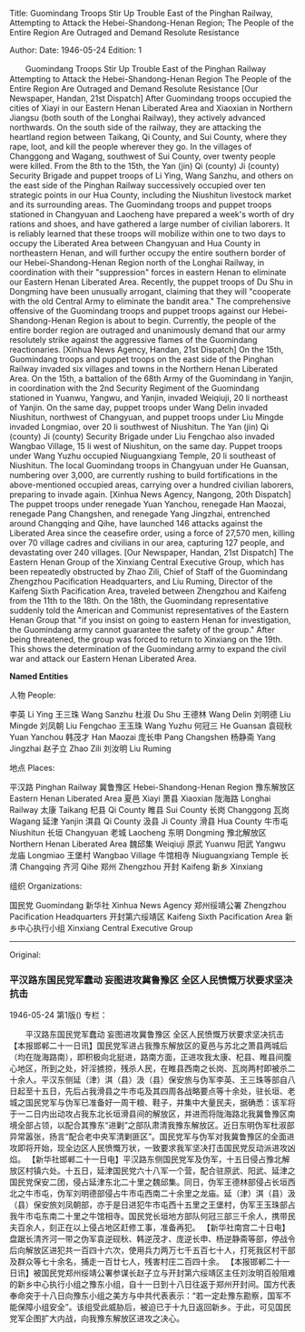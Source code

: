 Title: Guomindang Troops Stir Up Trouble East of the Pinghan Railway, Attempting to Attack the Hebei-Shandong-Henan Region; The People of the Entire Region Are Outraged and Demand Resolute Resistance

Author:
Date: 1946-05-24
Edition: 1

　　Guomindang Troops Stir Up Trouble East of the Pinghan Railway
    Attempting to Attack the Hebei-Shandong-Henan Region
    The People of the Entire Region Are Outraged and Demand Resolute Resistance
    [Our Newspaper, Handan, 21st Dispatch] After Guomindang troops occupied the cities of Xiayi in our Eastern Henan Liberated Area and Xiaoxian in Northern Jiangsu (both south of the Longhai Railway), they actively advanced northwards. On the south side of the railway, they are attacking the heartland region between Taikang, Qi County, and Sui County, where they rape, loot, and kill the people wherever they go. In the villages of Changgong and Wagang, southwest of Sui County, over twenty people were killed. From the 8th to the 15th, the Yan (jin) Qi (county) Ji (county) Security Brigade and puppet troops of Li Ying, Wang Sanzhu, and others on the east side of the Pinghan Railway successively occupied over ten strategic points in our Hua County, including the Niushitun livestock market and its surrounding areas. The Guomindang troops and puppet troops stationed in Changyuan and Laocheng have prepared a week's worth of dry rations and shoes, and have gathered a large number of civilian laborers. It is reliably learned that these troops will mobilize within one to two days to occupy the Liberated Area between Changyuan and Hua County in northeastern Henan, and will further occupy the entire southern border of our Hebei-Shandong-Henan Region north of the Longhai Railway, in coordination with their "suppression" forces in eastern Henan to eliminate our Eastern Henan Liberated Area. Recently, the puppet troops of Du Shu in Dongming have been unusually arrogant, claiming that they will "cooperate with the old Central Army to eliminate the bandit area." The comprehensive offensive of the Guomindang troops and puppet troops against our Hebei-Shandong-Henan Region is about to begin. Currently, the people of the entire border region are outraged and unanimously demand that our army resolutely strike against the aggressive flames of the Guomindang reactionaries.
    [Xinhua News Agency, Handan, 21st Dispatch] On the 15th, Guomindang troops and puppet troops on the east side of the Pinghan Railway invaded six villages and towns in the Northern Henan Liberated Area. On the 15th, a battalion of the 68th Army of the Guomindang in Yanjin, in coordination with the 2nd Security Regiment of the Guomindang stationed in Yuanwu, Yangwu, and Yanjin, invaded Weiqiuji, 20 li northeast of Yanjin. On the same day, puppet troops under Wang Delin invaded Niushitun, northwest of Changyuan, and puppet troops under Liu Mingde invaded Longmiao, over 20 li southwest of Niushitun. The Yan (jin) Qi (county) Ji (county) Security Brigade under Liu Fengchao also invaded Wangbao Village, 15 li west of Niushitun, on the same day. Puppet troops under Wang Yuzhu occupied Niuguangxiang Temple, 20 li southeast of Niushitun. The local Guomindang troops in Changyuan under He Guansan, numbering over 3,000, are currently rushing to build fortifications in the above-mentioned occupied areas, carrying over a hundred civilian laborers, preparing to invade again.
    [Xinhua News Agency, Nangong, 20th Dispatch] The puppet troops under renegade Yuan Yanchou, renegade Han Maozai, renegade Pang Changshen, and renegade Yang Jingzhai, entrenched around Changqing and Qihe, have launched 146 attacks against the Liberated Area since the ceasefire order, using a force of 27,570 men, killing over 70 village cadres and civilians in our area, capturing 127 people, and devastating over 240 villages.
    [Our Newspaper, Handan, 21st Dispatch] The Eastern Henan Group of the Xinxiang Central Executive Group, which has been repeatedly obstructed by Zhao Zili, Chief of Staff of the Guomindang Zhengzhou Pacification Headquarters, and Liu Ruming, Director of the Kaifeng Sixth Pacification Area, traveled between Zhengzhou and Kaifeng from the 11th to the 18th. On the 18th, the Guomindang representative suddenly told the American and Communist representatives of the Eastern Henan Group that "if you insist on going to eastern Henan for investigation, the Guomindang army cannot guarantee the safety of the group." After being threatened, the group was forced to return to Xinxiang on the 19th. This shows the determination of the Guomindang army to expand the civil war and attack our Eastern Henan Liberated Area.

**Named Entities**

人物 People:

李英    Li Ying
王三珠  Wang Sanzhu
杜淑    Du Shu
王德林  Wang Delin
刘明德  Liu Mingde
刘凤朝  Liu Fengchao
王玉珠  Wang Yuzhu
何冠三  He Guansan
袁砚秋  Yuan Yanchou
韩茂才  Han Maozai
庞长申  Pang Changshen
杨静斋  Yang Jingzhai
赵子立  Zhao Zili
刘汝明  Liu Ruming

地点 Places:

平汉路   Pinghan Railway
冀鲁豫区  Hebei-Shandong-Henan Region
豫东解放区 Eastern Henan Liberated Area
夏邑    Xiayi
萧县    Xiaoxian
陇海路   Longhai Railway
太康    Taikang
杞县    Qi County
睢县    Sui County
长岗    Changgong
瓦岗    Wagang
延津    Yanjin
淇县    Qi County
汲县    Ji County
滑县    Hua County
牛市屯  Niushitun
长垣    Changyuan
老城    Laocheng
东明    Dongming
豫北解放区 Northern Henan Liberated Area
魏邱集   Weiqiuji
原武    Yuanwu
阳武    Yangwu
龙庙    Longmiao
王堡村   Wangbao Village
牛馆相寺 Niuguangxiang Temple
长清    Changqing
齐河    Qihe
郑州    Zhengzhou
开封    Kaifeng
新乡    Xinxiang

组织 Organizations:

国民党    Guomindang
新华社 Xinhua News Agency
郑州绥靖公署 Zhengzhou Pacification Headquarters
开封第六绥靖区  Kaifeng Sixth Pacification Area
新乡中心执行小组 Xinxiang Central Executive Group




<hr /> 

Original: 


### 平汉路东国民党军蠢动  妄图进攻冀鲁豫区  全区人民愤慨万状要求坚决抗击

1946-05-24
第1版()
专栏：

　　平汉路东国民党军蠢动
    妄图进攻冀鲁豫区
    全区人民愤慨万状要求坚决抗击
    【本报邯郸二十一日讯】国民党军进占我豫东解放区的夏邑与苏北之萧县两城后（均在陇海路南），即积极向北挺进，路南方面，正进攻我太康、杞县、睢县间腹心地区，所到之处，奸淫掳掠，残杀人民，在睢县西南之长岗、瓦岗两村即被杀二十余人。平汉东侧延（津）淇（县）汲（县）保安旅与伪军李英、王三珠等部自八日起至十五日，先后占我滑县之牛市屯及其四周各战略要点等十余处，驻长垣、老城之国民党军与伪军已准备好一周干粮、鞋子，并集中大量民夫，据确悉：该军将于一二日内出动攻占我东北长垣滑县间的解放区，并进而将陇海路北我冀鲁豫区南境全部占领，以配合其豫东“进剿”之部队肃清我豫东解放区。近日东明伪军杜淑部异常嚣张，扬言“配合老中央军清剿匪区”。国民党军与伪军对我冀鲁豫区的全面进攻即将开始，现全边区人民愤慨万状，一致要求我军坚决打击国民党反动派进攻凶焰。
    【新华社邯郸二十一日电】平汉路东侧国民党军及伪军，十五日侵占豫北解放区村镇六处。十五日，延津国民党六十八军一个营，配合驻原武、阳武、延津之国民党保安二团，侵占延津东北二十里之魏邱集。同日，伪军王德林部侵占长垣西北之牛市屯，伪军刘明德部侵占牛市屯西南二十余里之龙庙。延（津）淇（县）汲（县）保安旅刘凤朝部，亦于是日进犯牛市屯西十五里之王堡村，伪军王玉珠部占我牛市屯东南二十里之牛馆相寺。国民党长垣地方部队何冠三部三千余人，携带民夫百余人，刻正在以上侵占地区赶修工事，准备再犯。
    【新华社南宫二十日电】盘踞长清齐河一带之伪军袁逆砚秋、韩逆茂才、庞逆长申、杨逆静斋等部，停战令后向解放区进犯共一百四十六次，使用兵力两万七千五百七十人，打死我区村干部及群众等七十余名，捕走一百廿七人，残害村庄二百四十余。
    【本报邯郸二十一日讯】被国民党郑州绥靖公署参谋长赵子立与开封第六绥靖区主任刘汝明百般阻难的新乡中心执行小组之豫东小组，自十一日到十八日往返于郑州开封间。国方代表奉命突于十八日向豫东小组之美方与中共代表表示：“若一定赴豫东勘察，国军不能保障小组安全”。该组受此威胁后，被迫已于十九日返回新乡。于此，可见国民党军企图扩大内战，向我豫东解放区进攻之决心。
